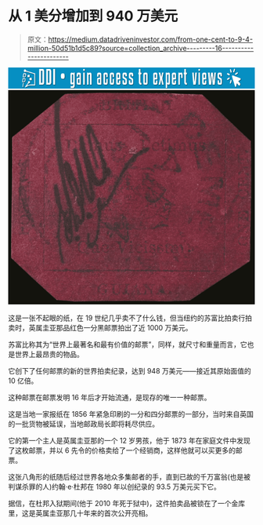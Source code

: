 # 从 1 美分增加到 940 万美元

> 原文：<https://medium.datadriveninvestor.com/from-one-cent-to-9-4-million-50d51b1d5c89?source=collection_archive---------16----------------------->

[![](img/a35cca2ff2d5a6e8069c7e228c9744d3.png)](http://www.track.datadriveninvestor.com/1B9E)![](img/3190c20dc88e6d19d36a16c7f4c87dc3.png)

这是一张不起眼的纸，在 19 世纪几乎卖不了什么钱，但当纽约的苏富比拍卖行拍卖时，英属圭亚那品红色一分黑邮票拍出了近 1000 万美元。

苏富比称其为“世界上最著名和最有价值的邮票”，同样，就尺寸和重量而言，它也是世界上最昂贵的物品。

它创下了任何邮票的新的世界拍卖纪录，达到 948 万美元——接近其原始面值的 10 亿倍。

这种邮票在邮票发明 16 年后才开始流通，是现存的唯一一种邮票。

这是当地一家报纸在 1856 年紧急印刷的一分和四分邮票的一部分，当时来自英国的一批货物被延误，当地邮政局长即将耗尽供应。

它的第一个主人是英属圭亚那的一个 12 岁男孩，他于 1873 年在家庭文件中发现了这枚邮票，并以 6 先令的价格卖给了一个经销商，这样他就可以买更多的邮票。

这张八角形的纸随后经过世界各地众多集邮者的手，直到已故的千万富翁(也是被判谋杀罪的人)约翰·e·杜邦在 1980 年以创纪录的 93.5 万美元买下它。

据信，在杜邦入狱期间(他于 2010 年死于狱中)，这件拍卖品被锁在了一个金库里，这是英属圭亚那几十年来的首次公开亮相。